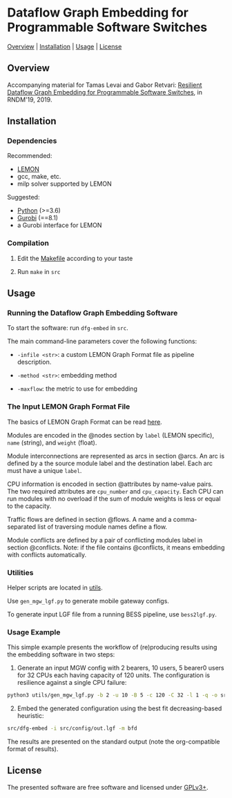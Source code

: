 # Dataflow Graph Embedding for Programmable Software Switches

[Overview](#overview) | [Installation](#installation) | [Usage](#usage) | [License](#license)

## Overview

Accompanying material for Tamas Levai and Gabor Retvari: [Resilient Dataflow Graph Embedding for Programmable Software Switches](papers/rndm19/RNDM19.pdf), in RNDM'19, 2019.

## Installation

### Dependencies

Recommended:

* [LEMON](https://lemon.cs.elte.hu/trac/lemon/wiki/Downloads)
* gcc, make, etc.
* milp solver supported by LEMON

Suggested:

* [Python](https://www.python.org/downloads) (>=3.6)
* [Gurobi](https://www.gurobi.com/downloads) (==8.1)
* a Gurobi interface for LEMON

### Compilation
1. Edit the [Makefile](src/Makefile) according to your taste

2. Run `make` in `src`

## Usage

### Running the Dataflow Graph Embedding Software
To start the software: run `dfg-embed` in `src`.

The main command-line parameters cover the following functions:

* `-infile <str>`: a custom LEMON Graph Format file as pipeline description.

* `-method <str>`: embedding method

* `-maxflow`: the metric to use for embedding


### The Input LEMON Graph Format File
The basics of LEMON Graph Format can be read [here](http://lemon.cs.elte.hu/pub/doc/1.3.1/a00004.html).

Modules are encoded in the @nodes section by `label` (LEMON specific), `name` (string), and `weight` (float).

Module interconnections are represented as arcs in section @arcs. An arc is defined by a the source module label and the destination label. Each arc must have a unique `label`.

CPU information is encoded in section @attributes by name-value pairs. The two required attributes are `cpu_number` and `cpu_capacity`. Each CPU can run modules with no overload if the sum of module weights is less or equal to the capacity.

Traffic flows are defined in section @flows. A name and a comma-separated list of traversing module names define a flow.

Module conflicts are defined by a pair of conflicting modules label in section @conflicts. Note: if the file contains @conflicts, it means embedding with conflicts automatically.

### Utilities
Helper scripts are located in [utils](utils/).

Use `gen_mgw_lgf.py` to generate mobile gateway configs.

To generate input LGF file from a running BESS pipeline, use `bess2lgf.py`.


### Usage Example
This simple example presents the workflow of (re)producing results using the embedding software in two steps:

1. Generate an input MGW config with 2 bearers, 10 users, 5 bearer0 users for 32 CPUs each having capacity of 120 units. The configuration is resilience against a single CPU failure:
```sh
python3 utils/gen_mgw_lgf.py -b 2 -u 10 -B 5 -c 120 -C 32 -l 1 -q -o src/config/out.lgf
```

2. Embed the generated configuration using the best fit decreasing-based heuristic:
```sh
src/dfg-embed -i src/config/out.lgf -m bfd
```

The results are presented on the standard output (note the org-compatible format of results).

## License

The presented software are free software and licensed under [GPLv3+](./LICENSE).
